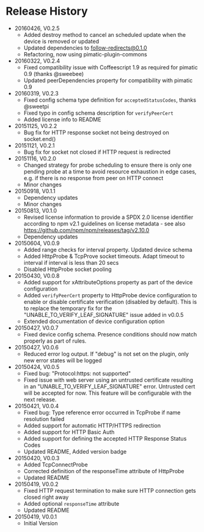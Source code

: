 # Release History

* 20160426, V0.2.5
    * Added destroy method to cancel an scheduled update when the device is removed or updated
    * Updated dependencies to follow-redirects@0.1.0
    * Refactoring, now using pimatic-plugin-commons
* 20160322, V0.2.4
    * Fixed compatibility issue with Coffeescript 1.9 as required for pimatic 0.9 (thanks @sweebee)
    * Updated peerDependencies property for compatibility with pimatic 0.9
* 20160319, V0.2.3
    * Fixed config schema type definition for `acceptedStatusCodes`, thanks @sweetpi
    * Fixed typo in config schema description for `verifyPeerCert`
    * Added license info to README
* 20151125, V0.2.2
    * Bug fix for HTTP response socket not being destroyed on socket.end()
* 20151121, V0.2.1
    * Bug fix for socket not closed if HTTP request is redirected
* 20151116, V0.2.0
    * Changed strategy for probe scheduling to ensure there is only one pending probe at a time to avoid 
      resource exhaustion in edge cases, e.g. if there is no response from peer on HTTP connect
    * Minor changes
* 20150918, V0.1.1
    * Dependency updates
    * Minor changes
* 20150813, V0.1.0
    * Revised license information to provide a SPDX 2.0 license identifier according to npm v2.1 guidelines 
      on license metadata - see also https://github.com/npm/npm/releases/tag/v2.10.0
    * Dependency updates
* 20150604, V0.0.9
    * Added range checks for interval property. Updated device schema
    * Added HttpProbe & TcpProve socket timeouts. Adapt timeout to interval if interval is less than 20 secs
    * Disabled HttpProbe socket pooling
* 20150430, V0.0.8
    * Added support for xAttributeOptions property as part of the device configuration
    * Added `verifyPeerCert` property to HttpProbe device configuration to enable or disable certificate verification
      (disabled by default). This is to replace the temporary fix for the "UNABLE_TO_VERIFY_LEAF_SIGNATURE" issue
      added in v0.0.5
    * Extended documentation of device configuration option
* 20150427, V0.0.7
    * Fixed device config schema. Presence conditions should now match properly as part of rules.
* 20150427, V0.0.6
    * Reduced error log output. If "debug" is not set on the plugin, only new error states will be logged
* 20150424, V0.0.5
    * Fixed bug: "Protocol:https: not supported"
    * Fixed issue with web server using an untrusted certificate resulting in an "UNABLE_TO_VERIFY_LEAF_SIGNATURE" 
      error. Untrusted cert will be accepted for now. This feature will be configurable with the next release.
* 20150421, V0.0.4
    * Fixed bug: Type reference error occurred in TcpProbe if name resolution failed
    * Added support for automatic HTTP/HTTPS redirection
    * Added support for HTTP Basic Auth
    * Added support for defining the accepted HTTP Response Status Codes
    * Updated README, Added version badge
* 20150420, V0.0.3
    * Added TcpConnectProbe
    * Corrected definition of the responseTime attribute of HttpProbe
    * Updated README 
* 20150419, V0.0.2
    * Fixed HTTP request termination to make sure HTTP connection gets closed right away
    * Added optional ``responseTime`` attribute
    * Updated README   
* 20150419, V0.0.1
    * Initial Version







    


